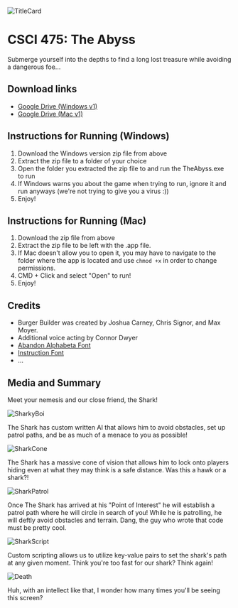 ![TitleCard](https://i.imgur.com/d2PYKfv.png)

# CSCI 475: The Abyss
Submerge yourself into the depths to find a long lost treasure while avoiding a dangerous foe...

## Download links
- [Google Drive (Windows v1)]()
- [Google Drive (Mac v1)]()

## Instructions for Running (Windows)
1. Download the Windows version zip file from above
2. Extract the zip file to a folder of your choice
3. Open the folder you extracted the zip file to and run the TheAbyss.exe to run
4. If Windows warns you about the game when trying to run, ignore it and run anyways (we're not trying to give you a virus :))
5. Enjoy!

## Instructions for Running (Mac)
1. Download the zip file from above
2. Extract the zip file to be left with the .app file.
3. If Mac doesn't allow you to open it, you may have to navigate to the folder where the app is located and use `chmod +x` in order to change permissions.
4. CMD + Click and select "Open" to run!
5. Enjoy!

## Credits
- Burger Builder was created by Joshua Carney, Chris Signor, and Max Moyer.
- Additional voice acting by Connor Dwyer
- [Abandon Alphabeta Font](https://www.1001freefonts.com/abandon-alphabeta.font)
- [Instruction Font](https://www.1001freefonts.com/instruction.font)
- ...

## Media and Summary

Meet your nemesis and our close friend, the Shark! 

![SharkyBoi](https://i.imgur.com/BqUsIMW.png)

The Shark has custom written AI that allows him to avoid obstacles, set up patrol paths, and be as much of a menace to you as possible!

![SharkCone](https://i.imgur.com/Mon01fw.png)

The Shark has a massive cone of vision that allows him to lock onto players hiding even at what they may think is a safe distance. Was this a hawk or a shark?!

![SharkPatrol](https://i.imgur.com/qTqjtUH.png)

Once The Shark has arrived at his "Point of Interest" he will establish a patrol path where he will circle in search of you! While he is patrolling, he will deftly avoid obstacles and terrain. Dang, the guy who wrote that code must be pretty cool. 

![SharkScript](https://i.imgur.com/cjzQb6S.png)

Custom scripting allows us to utilize key-value pairs to set the shark's path at any given moment. Think you're too fast for our shark? Think again!

![Death](https://i.imgur.com/cxY6Juk.png)

Huh, with an intellect like that, I wonder how many times you'll be seeing this screen?